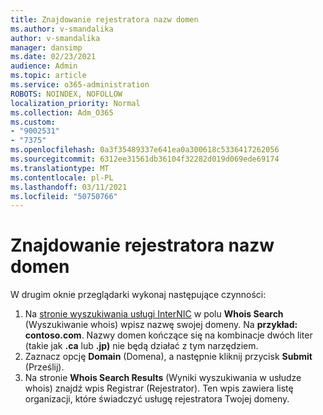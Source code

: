 ```yaml
---
title: Znajdowanie rejestratora nazw domen
ms.author: v-smandalika
author: v-smandalika
manager: dansimp
ms.date: 02/23/2021
audience: Admin
ms.topic: article
ms.service: o365-administration
ROBOTS: NOINDEX, NOFOLLOW
localization_priority: Normal
ms.collection: Adm_O365
ms.custom:
- "9002531"
- "7375"
ms.openlocfilehash: 0a3f35489337e641ea0a300618c5336417262056
ms.sourcegitcommit: 6312ee31561db36104f32282d019d069ede69174
ms.translationtype: MT
ms.contentlocale: pl-PL
ms.lasthandoff: 03/11/2021
ms.locfileid: "50750766"
---
```

# <a name="find-your-domain-registrar"></a>Znajdowanie rejestratora nazw domen

W drugim oknie przeglądarki wykonaj następujące czynności:

1. Na [stronie wyszukiwania usługi InterNIC](https://lookup.icann.org/) w polu **Whois Search** (Wyszukiwanie whois) wpisz nazwę swojej domeny. Na **przykład: contoso.com**. Nazwy domen kończące się na kombinacje dwóch liter (takie jak **.ca** lub **.jp)** nie będą działać z tym narzędziem.
2. Zaznacz opcję **Domain** (Domena), a następnie kliknij przycisk **Submit** (Prześlij).
3. Na stronie **Whois Search Results** (Wyniki wyszukiwania w usłudze whois) znajdź wpis Registrar (Rejestrator). Ten wpis zawiera listę organizacji, które świadczyć usługę rejestratora Twojej domeny.
